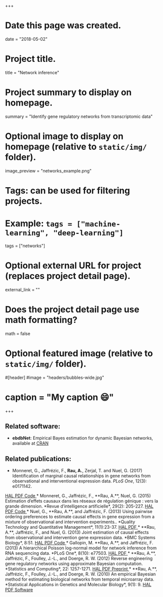 +++
# Date this page was created.
date = "2018-05-02"

# Project title.
title = "Network inference"

# Project summary to display on homepage.
summary = "Identify gene regulatory networks from transcriptomic data"

# Optional image to display on homepage (relative to `static/img/` folder).
image_preview = "networks_example.png"

# Tags: can be used for filtering projects.
# Example: `tags = ["machine-learning", "deep-learning"]`
tags = ["networks"]

# Optional external URL for project (replaces project detail page).
external_link = ""

# Does the project detail page use math formatting?
math = false

# Optional featured image (relative to `static/img/` folder).
#[header]
#image = "headers/bubbles-wide.jpg"
# caption = "My caption :smile:"

+++

## Related software:

* **ebdbNet**: Empirical Bayes estimation for dynamic Bayesian networks, available at [CRAN](http://cran.r-project.org/web/packages/ebdbNet)  

## Related publications:

* Monneret, G., Jaffrézic, F., **Rau, A.**, Zerjal, T. and Nuel, G. (2017) Identification of marginal causal relationships in gene networks from observational and interventional expression data. *PLoS One*, 12(3): e0171142.
<a class="btn btn-primary btn-outline btn-xs"   href="https://hal.inrae.fr/view/index/identifiant/hal-01504607" target="_blank" rel="noopener"> 
HAL 
</a>   <a class="btn btn-primary btn-outline btn-xs"   href="http://journals.plos.org/plosone/article?id=10.1371/journal.pone.0171142" target="_blank" rel="noopener"> 
PDF 
</a>     <a class="btn btn-primary btn-outline btn-xs"   href="https://github.com/Monneret/MarginalCausality" target="_blank" rel="noopener"> 
Code 
</a>    
* Monneret, G., Jaffrézic, F., **Rau, A.**, Nuel, G. (2015) Estimation d’effets causaux dans les réseaux de régulation génique : vers la grande dimension. *Revue d’intelligence artificielle*, 29(2): 205-227.
<a class="btn btn-primary btn-outline btn-xs"   href="https://hal.inrae.fr/view/index/identifiant/hal-01194142" target="_blank" rel="noopener"> 
HAL 
</a>   <a class="btn btn-primary btn-outline btn-xs"   href="http://ria.revuesonline.com/article.jsp?articleId=20894" target="_blank" rel="noopener"> 
PDF 
</a>     <a class="btn btn-primary btn-outline btn-xs"   href="https://github.com/andreamrau/GBNcausal" target="_blank" rel="noopener"> 
Code 
</a>    
* Nuel, G., **Rau, A.**, and Jaffrézic, F. (2013) Using pairwise ordering preferences to estimate causal effects in gene expression from a mixture of observational and intervention experiments.. *Quality Technology and Quantitative Management*, 11(1):23-37.
<a class="btn btn-primary btn-outline btn-xs"   href="https://hal.inrae.fr/view/index/identifiant/hal-01194064" target="_blank" rel="noopener"> 
HAL 
</a>   <a class="btn btn-primary btn-outline btn-xs"   href="http://web.it.nctu.edu.tw/~qtqm/qtqmpapers/2014V11N1/2014V11N1_F2.pdf" target="_blank" rel="noopener"> 
PDF 
</a>       
* **Rau, A.**, Jaffrézic, F., and Nuel, G. (2013) Joint estimation of causal effects from observational and intervention gene expression data. *BMC Systems Biology*, 8:51.
<a class="btn btn-primary btn-outline btn-xs"   href="https://hal.inrae.fr/view/index/identifiant/hal-01193793" target="_blank" rel="noopener"> 
HAL 
</a>   <a class="btn btn-primary btn-outline btn-xs"   href="http://www.biomedcentral.com/1752-0509/7/111/abstract" target="_blank" rel="noopener"> 
PDF 
</a>     <a class="btn btn-primary btn-outline btn-xs"   href="https://github.com/andreamrau/GBNcausal" target="_blank" rel="noopener"> 
Code 
</a>    
* Gallopin, M. **Rau, A.**, and Jaffrézic, F. (2013) A hierarchical Poisson log-normal model for network inference from RNA sequencing data. *PLoS One*, 8(10): e77503.
<a class="btn btn-primary btn-outline btn-xs"   href="https://hal.inrae.fr/view/index/identifiant/hal-01004715" target="_blank" rel="noopener"> 
HAL 
</a>   <a class="btn btn-primary btn-outline btn-xs"   href="http://www.plosone.org/article/info:doi/10.1371/journal.pone.0077503" target="_blank" rel="noopener"> 
PDF 
</a>       
* **Rau, A.**, Jaffrézic, F., Foulley, J.-L., and Doerge, R. W. (2012) Reverse engineering gene regulatory networks using approximate Bayesian computation. *Statistics and Computing*, 22: 1257-1271.
<a class="btn btn-primary btn-outline btn-xs"   href="https://hal.inrae.fr/view/index/identifiant/hal-01019032" target="_blank" rel="noopener"> 
HAL 
</a>   <a class="btn btn-primary btn-outline btn-xs"   href="http://link.springer.com/article/10.1007/%2Fs11222-011-9309-1" target="_blank" rel="noopener"> 
PDF 
</a>   <a class="btn btn-primary btn-outline btn-xs"   href="https://arxiv.org/abs/1109.1402" target="_blank" rel="noopener"> 
Preprint 
</a>      
* **Rau, A.**, Jaffrézic, F., Foulley, J.-L., and Doerge, R. W. (2010) An empirical Bayesian method for estimating biological networks from temporal microarray data. *Statistical Applications in Genetics and Molecular Biology*, 9(1): 9.
<a class="btn btn-primary btn-outline btn-xs"   href="https://hal.inrae.fr/view/index/identifiant/hal-01193424" target="_blank" rel="noopener"> 
HAL 
</a>   <a class="btn btn-primary btn-outline btn-xs"   href="http://www.degruyter.com/view/j/sagmb.2010.9.1/sagmb.2010.9.1.1513/sagmb.2010.9.1.1513.xml" target="_blank" rel="noopener"> 
PDF 
</a>    <a class="btn btn-primary btn-outline btn-xs"   href="https://cran.r-project.org/web/packages/ebdbNet" target="_blank" rel="noopener"> 
Software 
</a>     
